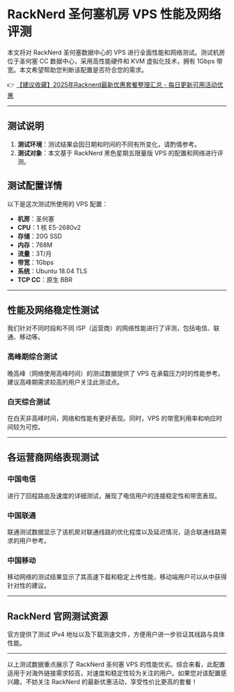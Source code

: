 # RackNerd 圣何塞机房 VPS 性能及网络评测

本文将对 RackNerd 圣何塞数据中心的 VPS 进行全面性能和网络测试。测试机房位于圣何塞 CC 数据中心，采用高性能硬件和 KVM 虚拟化技术，拥有 1Gbps 带宽。本文希望帮助您判断该配置是否符合您的需求。

👉 [【建议收藏】2025年Racknerd最新优惠套餐整理汇总 - 每日更新可用活动优惠](https://bit.ly/Rack_Nerd)

---

## 测试说明

1. **测试环境**：测试结果会因日期和时间的不同有所变化，请酌情参考。
2. **测试对象**：本文基于 RackNerd 黑色星期五限量版 VPS 的配置和网络进行评测。

## 测试配置详情

以下是这次测试所使用的 VPS 配置：

- **机房**：圣何塞  
- **CPU**：1 核 E5-2680v2  
- **存储**：20G SSD  
- **内存**：768M  
- **流量**：3T/月  
- **带宽**：1Gbps  
- **系统**：Ubuntu 18.04 TLS  
- **TCP CC**：原生 BBR  

---

## 性能及网络稳定性测试

我们针对不同时段和不同 ISP（运营商）的网络性能进行了评测，包括电信、联通、移动等。

### 高峰期综合测试

晚高峰（网络使用高峰时间）的测试数据提供了 VPS 在承载压力时的性能参考。建议高峰期需求较高的用户关注此测试点。

### 白天综合测试

在白天非高峰时间，网络和性能有更好表现。同时，VPS 的带宽利用率和响应时间较为可控。

---

## 各运营商网络表现测试

### 中国电信

进行了回程路由及速度的详细测试，展现了电信用户的连接稳定性和带宽表现。

### 中国联通

联通测试数据显示了该机房对联通线路的优化程度以及延迟情况，适合联通线路需求的用户参考。

### 中国移动

移动网络的测试结果显示了其高速下载和稳定上传性能，移动端用户可以从中获得针对性的建议。

---

## RackNerd 官网测试资源

官方提供了测试 IPv4 地址以及下载测速文件，方便用户进一步验证其线路与具体性能。

---

以上测试数据重点展示了 RackNerd 圣何塞 VPS 的性能优劣。综合来看，此配置适用于对海外链接需求较高，对速度和稳定性较为关注的用户。如果您对该配置感兴趣，不妨关注 RackNerd 的最新优惠活动，享受性价比更高的套餐！